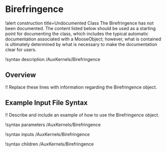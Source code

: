 # Birefringence

!alert construction title=Undocumented Class
The Birefringence has not been documented. The content listed below should be used as a starting point for
documenting the class, which includes the typical automatic documentation associated with a
MooseObject; however, what is contained is ultimately determined by what is necessary to make the
documentation clear for users.

!syntax description /AuxKernels/Birefringence

## Overview

!! Replace these lines with information regarding the Birefringence object.

## Example Input File Syntax

!! Describe and include an example of how to use the Birefringence object.

!syntax parameters /AuxKernels/Birefringence

!syntax inputs /AuxKernels/Birefringence

!syntax children /AuxKernels/Birefringence
